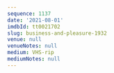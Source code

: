 ```yaml
---
sequence: 1137
date: '2021-08-01'
imdbId: tt0021702
slug: business-and-pleasure-1932
venue: null
venueNotes: null
medium: VHS-rip
mediumNotes: null
---
```


